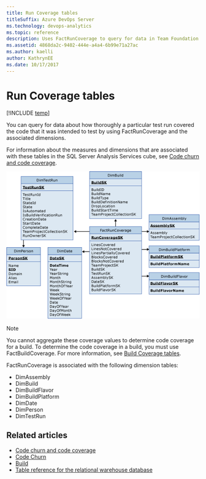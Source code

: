 ```yaml
---
title: Run Coverage tables 
titleSuffix: Azure DevOps Server 
ms.technology: devops-analytics
ms.topic: reference
description: Uses FactRunCoverage to query for data in Team Foundation Server
ms.assetid: 4868da2c-9402-444e-a4a4-6b99e71a27ac
ms.author: kaelli
author: KathrynEE
ms.date: 10/17/2017
---
```



# Run Coverage tables
[!INCLUDE [temp](../includes/tfs-report-platform-version.md)]

You can query for data about how thoroughly a particular test run covered the code that it was intended to test by using FactRunCoverage and the associated dimensions.  
  
 For information about the measures and dimensions that are associated with these tables in the SQL Server Analysis Services cube, see [Code churn and code coverage](perspective-code-analyze-report-code-churn-coverage.md).  
  
 ![Fact Table for Run Coverage](media/teamproj_factruncoverage.png "TeamProj_FactRunCoverage")  
  
> [!NOTE]
>  You cannot aggregate these coverage values to determine code coverage for a build. To determine the code coverage in a build, you must use FactBuildCoverage. For more information, see [Build Coverage tables](table-reference-build-coverage.md).  
  
 FactRunCoverage is associated with the following dimension tables:  
  
-   DimAssembly  
-   DimBuild    
-   DimBuildFlavor    
-   DimBuildPlatform    
-   DimDate    
-   DimPerson   
-   DimTestRun  
  
## Related articles
-  [Code churn and code coverage](perspective-code-analyze-report-code-churn-coverage.md)   
-  [Code Churn](/previous-versions/azure/devops/report/excel/code-coverage-excel-report)  
-  [Build](/visualstudio/ide/walkthrough-building-an-application)   
-  [Table reference for the relational warehouse database](table-reference-relational-warehouse-database.md)